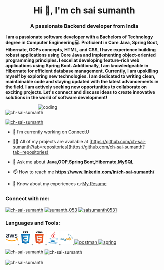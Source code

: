 <h1 align="center">Hi 👋, I'm ch sai sumanth</h1>
<h3 align="center">A passionate Backend developer from India</h3>

**I am a passionate software developer with a Bachelors of Technology degree in Computer Engineering💻. Proficient in Core Java, Spring Boot, Hibernate, OOPs concepts, HTML, and CSS, I have experience building robust applications using Core Java and implementing object-oriented programming principles. I excel at developing feature-rich web applications using Spring Boot. Additionally, I am knowledgeable in Hibernate for efficient database management. Currently, I am upskilling myself by exploring new technologies. I am dedicated to writing clean, maintainable code and staying updated with the latest advancements in the field. I am actively seeking new opportunities to collaborate on exciting projects. Let's connect and discuss ideas to create innovative solutions in the world of software development!**


<img align="right" alt="coding" width="400" src="https://user-images.githubusercontent.com/55389276/140866485-8fb1c876-9a8f-4d6a-98dc-08c4981eaf70.gif">

<p align="left"> <img src="https://komarev.com/ghpvc/?username=ch-sai-sumanth&label=Profile%20views&color=0e75b6&style=flat" alt="ch-sai-sumanth" /> </p>

<p align="left"> <a href="https://github.com/ryo-ma/github-profile-trophy"><img src="https://github-profile-trophy.vercel.app/?username=ch-sai-sumanth" alt="ch-sai-sumanth" /></a> </p>

- 🔭 I’m currently working on [ConnectU](https://github.com/ch-sai-sumanth/ConnectU-Application.git)

- 👨‍💻 All of my projects are available at [https://github.com/ch-sai-sumanth?tab=repositories](https://github.com/ch-sai-sumanth?tab=repositories)

- 💬 Ask me about **Java,OOP,Spring Boot,Hibernate,MySQL**

- 📫 How to reach me **https://www.linkedin.com/in/ch-sai-sumanth/**

- 📄 Know about my experiences 👉[My Resume](https://docs.google.com/document/d/1bXiRtlljfc_0CKXCtzOjdK38HYMRm3bK/edit?usp=sharing&ouid=102260962442718203506&rtpof=true&sd=true)

<h3 align="left">Connect with me:</h3>
<p align="left">
<a href="https://linkedin.com/in/ch-sai-sumanth" target="blank"><img align="center" src="https://raw.githubusercontent.com/rahuldkjain/github-profile-readme-generator/master/src/images/icons/Social/linked-in-alt.svg" alt="ch-sai-sumanth" height="30" width="40" /></a>
<a href="https://instagram.com/sumanth_053" target="blank"><img align="center" src="https://raw.githubusercontent.com/rahuldkjain/github-profile-readme-generator/master/src/images/icons/Social/instagram.svg" alt="sumanth_053" height="30" width="40" /></a>
<a href="https://www.leetcode.com/saisumanth0531" target="blank"><img align="center" src="https://raw.githubusercontent.com/rahuldkjain/github-profile-readme-generator/master/src/images/icons/Social/leet-code.svg" alt="saisumanth0531" height="30" width="40" /></a>
</p>

<h3 align="left">Languages and Tools:</h3>
<p align="left"> <a href="https://aws.amazon.com" target="_blank" rel="noreferrer"> <img src="https://raw.githubusercontent.com/devicons/devicon/master/icons/amazonwebservices/amazonwebservices-original-wordmark.svg" alt="aws" width="40" height="40"/> </a> <a href="https://www.w3schools.com/css/" target="_blank" rel="noreferrer"> <img src="https://raw.githubusercontent.com/devicons/devicon/master/icons/css3/css3-original-wordmark.svg" alt="css3" width="40" height="40"/> </a> <a href="https://www.w3.org/html/" target="_blank" rel="noreferrer"> <img src="https://raw.githubusercontent.com/devicons/devicon/master/icons/html5/html5-original-wordmark.svg" alt="html5" width="40" height="40"/> </a> <a href="https://www.java.com" target="_blank" rel="noreferrer"> <img src="https://raw.githubusercontent.com/devicons/devicon/master/icons/java/java-original.svg" alt="java" width="40" height="40"/> </a> <a href="https://www.mysql.com/" target="_blank" rel="noreferrer"> <img src="https://raw.githubusercontent.com/devicons/devicon/master/icons/mysql/mysql-original-wordmark.svg" alt="mysql" width="40" height="40"/> </a> <a href="https://postman.com" target="_blank" rel="noreferrer"> <img src="https://www.vectorlogo.zone/logos/getpostman/getpostman-icon.svg" alt="postman" width="40" height="40"/> </a> <a href="https://spring.io/" target="_blank" rel="noreferrer"> <img src="http://surl.li/hraom" alt="spring" width="40" height="40"/> </a> </p>

<p><img align="left" src="https://github-readme-stats.vercel.app/api/top-langs?username=ch-sai-sumanth&show_icons=true&locale=en&layout=compact" alt="ch-sai-sumanth" /></p>

<p>&nbsp;<img align="center" src="https://github-readme-stats.vercel.app/api?username=ch-sai-sumanth&show_icons=true&locale=en" alt="ch-sai-sumanth" /></p>

<p><img align="center" src="https://github-readme-streak-stats.herokuapp.com/?user=ch-sai-sumanth&" alt="ch-sai-sumanth" /></p>
